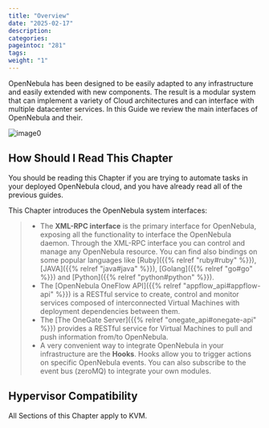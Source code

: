 ```yaml
---
title: "Overview"
date: "2025-02-17"
description:
categories:
pageintoc: "281"
tags:
weight: "1"
---
```


<a id="introapis"></a>

<!--# Overview -->

OpenNebula has been designed to be easily adapted to any infrastructure and easily extended with new components. The result is a modular system that can implement a variety of Cloud architectures and can interface with multiple datacenter services. In this Guide we review the main interfaces of OpenNebula and their.

![image0](/images/overview_architecture.png)

## How Should I Read This Chapter

You should be reading this Chapter if you are trying to automate tasks in your deployed OpenNebula cloud, and you have already read all of the previous guides.

This Chapter introduces the OpenNebula system interfaces:

> * The **XML-RPC interface** is the primary interface for OpenNebula, exposing all the functionality to interface the OpenNebula daemon. Through the XML-RPC interface you can control and manage any OpenNebula resource. You can find also bindings on some popular languages like [Ruby]({{% relref "ruby#ruby" %}}), [JAVA]({{% relref "java#java" %}}), [Golang]({{% relref "go#go" %}}) and [Python]({{% relref "python#python" %}}).
> * The [OpenNebula OneFlow API]({{% relref "appflow_api#appflow-api" %}}) is a RESTful service to create, control and monitor services composed of interconnected Virtual Machines with deployment dependencies between them.
> * The [The OneGate Server]({{% relref "onegate_api#onegate-api" %}}) provides a RESTful service for Virtual Machines to pull and push information from/to OpenNebula.
> * A very convenient way to integrate OpenNebula in your infrastructure are the **Hooks**. Hooks allow you to trigger actions on specific OpenNebula events. You can also subscribe to the event bus (zeroMQ) to integrate your own modules.

## Hypervisor Compatibility

All Sections of this Chapter apply to KVM.
